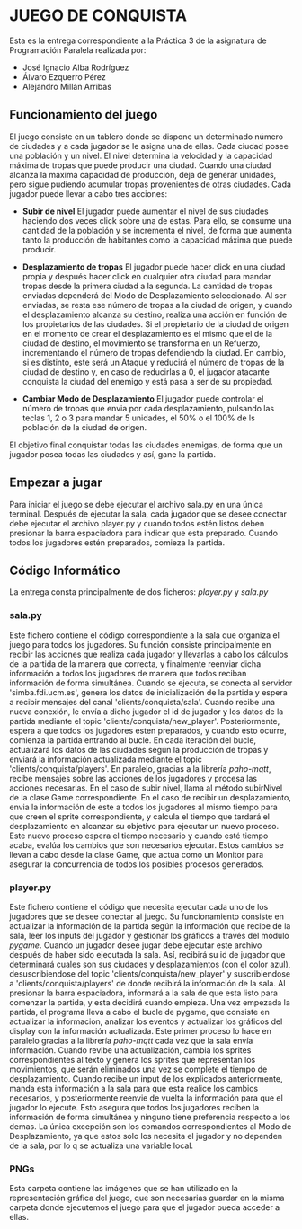 # **JUEGO DE CONQUISTA**

Esta es la entrega correspondiente a la Práctica 3 de la asignatura de Programación Paralela realizada por:
- José Ignacio Alba Rodríguez 
- Álvaro Ezquerro Pérez 
- Alejandro Millán Arribas

## Funcionamiento del juego

El juego consiste en un tablero donde se dispone un determinado número de ciudades y a cada jugador se le asigna una de ellas. Cada ciudad posee una población y un nivel. El nivel determina la velocidad y la capacidad máxima de tropas que puede producir una ciudad. Cuando una ciudad alcanza la máxima capacidad de producción, deja de generar unidades, pero sigue pudiendo acumular tropas provenientes de otras ciudades. Cada jugador puede llevar a cabo tres acciones:

- **Subir de nivel**
El jugador puede aumentar el nivel de sus ciudades haciendo dos veces click sobre una de estas. Para ello, se consume una cantidad de la población y se incrementa el nivel, de forma que aumenta tanto la producción de habitantes como la capacidad máxima que puede producir. 

- **Desplazamiento de tropas**
El jugador puede hacer click en una ciudad propia y después hacer click en cualquier otra ciudad para mandar tropas desde la primera ciudad a la segunda. La cantidad de tropas enviadas dependerá del Modo de Desplazamiento seleccionado. Al ser enviadas, se resta ese número de tropas a la ciudad de origen, y cuando el desplazamiento alcanza su destino, realiza una acción en función de los propietarios de las ciudades. Si el propietario de la ciudad de origen en el momento de crear el desplazamiento es el mismo que el de la ciudad de destino, el movimiento se transforma en un Refuerzo, incrementando el número de tropas defendiendo la ciudad. En cambio, si es distinto, este será un Ataque y reducirá el número de tropas de la ciudad de destino y, en caso de reducirlas a 0, el jugador atacante conquista la ciudad del enemigo y está pasa a ser de su propiedad.

- **Cambiar Modo de Desplazamiento**
El jugador puede controlar el número de tropas que envia por cada desplazamiento, pulsando las teclas 1, 2 o 3 para mandar 5 unidades, el 50% o el 100% de ls población de la ciudad de origen.


El objetivo final conquistar todas las ciudades enemigas, de forma que un jugador posea todas las ciudades y así, gane la partida.

## Empezar a jugar
Para iniciar el juego se debe ejecutar el archivo sala.py en una única terminal. Después de ejecutar la sala, cada jugador que se desee conectar debe ejecutar el archivo player.py y cuando todos estén listos deben presionar la barra espaciadora para indicar que esta preparado. Cuando todos los jugadores estén preparados, comieza la partida. 


## Código Informático

La entrega consta principalmente de dos ficheros: *player.py* y *sala.py*

### sala.py

Este fichero contiene el código correspondiente a la sala que organiza el juego para todos los jugadores. Su función consiste principalmente en recibir las acciones que realiza cada jugador y llevarlas a cabo los cálculos de la partida de la manera que correcta, y finalmente reenviar dicha información a todos los jugadores de manera que todos reciban información de forma simultánea.
Cuando se ejecuta, se conecta al servidor 'simba.fdi.ucm.es', genera los datos de inicialización de la partida y espera a recibir mensajes del canal 'clients/conquista/sala'. Cuando recibe una nueva conexión, le envía a dicho jugador el id de jugador y los datos de la partida mediante el topic 'clients/conquista/new_player'. Posteriormente, espera a que todos los jugadores esten preparados, y cuando esto ocurre, comienza la partida entrando al bucle.
En cada iteración del bucle, actualizará los datos de las ciudades según la producción de tropas y enviará la información actualizada mediante el topic 'clients/conquista/players'. En paralelo, gracias a la librería _paho-mqtt_, recibe mensajes sobre las acciones de los jugadores y procesa las acciones necesarias. En el caso de subir nivel, llama al método subirNivel de la clase Game correspondiente. En el caso de recibir un desplazamiento, envia la información de este a todos los jugadores al mismo tiempo para que creen el sprite correspondiente, y calcula el tiempo que tardará el desplazamiento en alcanzar su objetivo para ejecutar un nuevo proceso. Este nuevo proceso espera el tiempo necesario y cuando esté tiempo acaba, evalúa los cambios que son necesarios ejecutar. Estos cambios se llevan a cabo desde la clase Game, que actua como un Monitor para asegurar la concurrencia de todos los posibles procesos generados.

### player.py

Este fichero contiene el código que necesita ejecutar cada uno de los jugadores que se desee conectar al juego. Su funcionamiento consiste en actualizar la información de la partida según la información que recibe de la sala, leer los inputs del jugador y gestionar los gráficos a través del módulo _pygame_. Cuando un jugador desee jugar debe ejecutar este archivo después de haber sido ejecutada la sala. Así, recibirá su id de jugador que determinará cuales son sus ciudades y desplazamientos (con el color azul), desuscribiendose del topic 'clients/conquista/new_player' y suscribiendose a 'clients/conquista/players' de donde recibirá la información de la sala. Al presionar la barra espaciadora, informará a la sala de que esta listo para comenzar la partida, y esta decidirá cuando empieza. Una vez empezada la partida, el programa lleva a cabo el bucle de pygame, que consiste en actualizar la informacion, analizar los eventos y actualizar los gráficos del display con la información actualizada. Este primer proceso lo hace en paralelo gracias a la librería _paho-mqtt_ cada vez que la sala envía información. Cuando revibe una actualización, cambia los sprites correspondientes al texto y genera los sprites que representan los movimientos, que serán eliminados una vez se complete el tiempo de desplazamiento. Cuando recibe un input de los explicados anteriormente, manda esta información a la sala para que esta realice los cambios necesarios, y posteriormente reenvie de vuelta la información para que el jugador lo ejecute. Esto asegura que todos los jugadores reciben la información de forma simultánea y ninguno tiene preferencia respecto a los demas. La única excepción son los comandos correspondientes al Modo de Desplazamiento, ya que estos solo los necesita el jugador y no dependen de la sala, por lo q se actualiza una variable local.


### PNGs 
Esta carpeta contiene las imágenes que se han utilizado en la representación gráfica del juego, que son necesarias guardar en la misma carpeta donde ejecutemos el juego para que el jugador pueda acceder a ellas.
